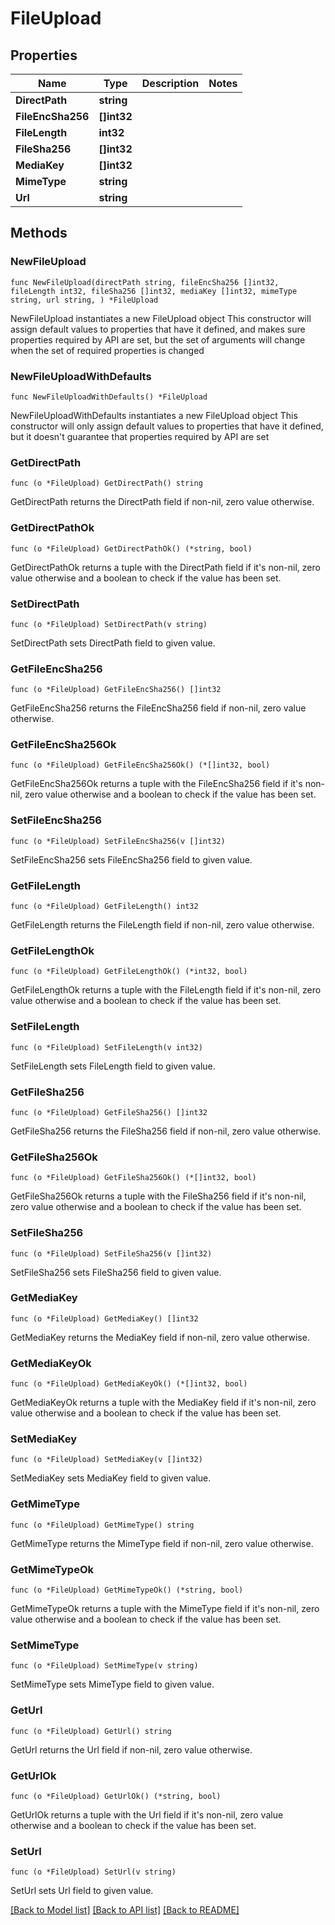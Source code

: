 # FileUpload

## Properties

Name | Type | Description | Notes
------------ | ------------- | ------------- | -------------
**DirectPath** | **string** |  | 
**FileEncSha256** | **[]int32** |  | 
**FileLength** | **int32** |  | 
**FileSha256** | **[]int32** |  | 
**MediaKey** | **[]int32** |  | 
**MimeType** | **string** |  | 
**Url** | **string** |  | 

## Methods

### NewFileUpload

`func NewFileUpload(directPath string, fileEncSha256 []int32, fileLength int32, fileSha256 []int32, mediaKey []int32, mimeType string, url string, ) *FileUpload`

NewFileUpload instantiates a new FileUpload object
This constructor will assign default values to properties that have it defined,
and makes sure properties required by API are set, but the set of arguments
will change when the set of required properties is changed

### NewFileUploadWithDefaults

`func NewFileUploadWithDefaults() *FileUpload`

NewFileUploadWithDefaults instantiates a new FileUpload object
This constructor will only assign default values to properties that have it defined,
but it doesn't guarantee that properties required by API are set

### GetDirectPath

`func (o *FileUpload) GetDirectPath() string`

GetDirectPath returns the DirectPath field if non-nil, zero value otherwise.

### GetDirectPathOk

`func (o *FileUpload) GetDirectPathOk() (*string, bool)`

GetDirectPathOk returns a tuple with the DirectPath field if it's non-nil, zero value otherwise
and a boolean to check if the value has been set.

### SetDirectPath

`func (o *FileUpload) SetDirectPath(v string)`

SetDirectPath sets DirectPath field to given value.


### GetFileEncSha256

`func (o *FileUpload) GetFileEncSha256() []int32`

GetFileEncSha256 returns the FileEncSha256 field if non-nil, zero value otherwise.

### GetFileEncSha256Ok

`func (o *FileUpload) GetFileEncSha256Ok() (*[]int32, bool)`

GetFileEncSha256Ok returns a tuple with the FileEncSha256 field if it's non-nil, zero value otherwise
and a boolean to check if the value has been set.

### SetFileEncSha256

`func (o *FileUpload) SetFileEncSha256(v []int32)`

SetFileEncSha256 sets FileEncSha256 field to given value.


### GetFileLength

`func (o *FileUpload) GetFileLength() int32`

GetFileLength returns the FileLength field if non-nil, zero value otherwise.

### GetFileLengthOk

`func (o *FileUpload) GetFileLengthOk() (*int32, bool)`

GetFileLengthOk returns a tuple with the FileLength field if it's non-nil, zero value otherwise
and a boolean to check if the value has been set.

### SetFileLength

`func (o *FileUpload) SetFileLength(v int32)`

SetFileLength sets FileLength field to given value.


### GetFileSha256

`func (o *FileUpload) GetFileSha256() []int32`

GetFileSha256 returns the FileSha256 field if non-nil, zero value otherwise.

### GetFileSha256Ok

`func (o *FileUpload) GetFileSha256Ok() (*[]int32, bool)`

GetFileSha256Ok returns a tuple with the FileSha256 field if it's non-nil, zero value otherwise
and a boolean to check if the value has been set.

### SetFileSha256

`func (o *FileUpload) SetFileSha256(v []int32)`

SetFileSha256 sets FileSha256 field to given value.


### GetMediaKey

`func (o *FileUpload) GetMediaKey() []int32`

GetMediaKey returns the MediaKey field if non-nil, zero value otherwise.

### GetMediaKeyOk

`func (o *FileUpload) GetMediaKeyOk() (*[]int32, bool)`

GetMediaKeyOk returns a tuple with the MediaKey field if it's non-nil, zero value otherwise
and a boolean to check if the value has been set.

### SetMediaKey

`func (o *FileUpload) SetMediaKey(v []int32)`

SetMediaKey sets MediaKey field to given value.


### GetMimeType

`func (o *FileUpload) GetMimeType() string`

GetMimeType returns the MimeType field if non-nil, zero value otherwise.

### GetMimeTypeOk

`func (o *FileUpload) GetMimeTypeOk() (*string, bool)`

GetMimeTypeOk returns a tuple with the MimeType field if it's non-nil, zero value otherwise
and a boolean to check if the value has been set.

### SetMimeType

`func (o *FileUpload) SetMimeType(v string)`

SetMimeType sets MimeType field to given value.


### GetUrl

`func (o *FileUpload) GetUrl() string`

GetUrl returns the Url field if non-nil, zero value otherwise.

### GetUrlOk

`func (o *FileUpload) GetUrlOk() (*string, bool)`

GetUrlOk returns a tuple with the Url field if it's non-nil, zero value otherwise
and a boolean to check if the value has been set.

### SetUrl

`func (o *FileUpload) SetUrl(v string)`

SetUrl sets Url field to given value.



[[Back to Model list]](../README.md#documentation-for-models) [[Back to API list]](../README.md#documentation-for-api-endpoints) [[Back to README]](../README.md)


